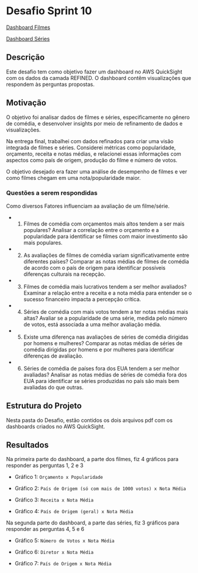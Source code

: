# Desafio Sprint 10

[Dashboard Filmes](./Folha_1_2024-11-24T20_22_15.pdf)

[Dashboard Séries](./Folha_2_2024-11-24T20_22_59.pdf)

## Descrição

Este desafio tem como objetivo fazer um dashboard no AWS QuickSight com os dados da camada REFINED. O dashboard contêm visualizações que respondem às perguntas propostas.

## Motivação

O objetivo foi analisar dados de filmes e séries, especificamente no gênero de comédia, e desenvolver insights por meio de refinamento de dados e visualizações.

Na entrega final, trabalhei com dados refinados para criar uma visão integrada de filmes e séries. Considerei métricas como popularidade, orçamento, receita e notas médias, e relacionei essas informações com aspectos como país de origem, produção do filme e número de votos.

O objetivo desejado era fazer uma análise de desempenho de filmes e ver como filmes chegam em uma nota/popularidade maior.

### Questões a serem respondidas

Como diversos Fatores influenciam aa avaliação de um filme/série.

- 1. Filmes de comédia com orçamentos mais altos tendem a ser mais populares?
     Analisar a correlação entre o orçamento e a popularidade para identificar se filmes com maior investimento são mais populares.
- 2. As avaliações de filmes de comédia variam significativamente entre diferentes países?
     Comparar as notas médias de filmes de comédia de acordo com o país de origem para identificar possíveis diferenças culturais na recepção.
- 3. Filmes de comédia mais lucrativos tendem a ser melhor avaliados?
     Examinar a relação entre a receita e a nota média para entender se o sucesso financeiro impacta a percepção crítica.
- 4. Séries de comédia com mais votos tendem a ter notas médias mais altas?
     Avaliar se a popularidade de uma série, medida pelo número de votos, está associada a uma melhor avaliação média.
- 5. Existe uma diferença nas avaliações de séries de comédia dirigidas por homens e mulheres?
     Comparar as notas médias de séries de comédia dirigidas por homens e por mulheres para identificar diferenças de avaliação.
- 6. Séries de comédia de países fora dos EUA tendem a ser melhor avaliadas?
     Analisar as notas médias de séries de comédia fora dos EUA para identificar se séries produzidas no país são mais bem avaliadas do que outras.

## Estrutura do Projeto

Nesta pasta do Desafio, estão contidos os dois arquivos pdf com os dashboards criados no AWS QuickSight.

## Resultados

Na primeira parte do dashboard, a parte dos filmes, fiz 4 gráficos para responder as perguntas 1, 2 e 3

- Gráfico 1: `Orçamento x Popularidade`

- Gráfico 2: `País de Origem (só com mais de 1000 votos) x Nota Média`

- Gráfico 3: `Receita x Nota Média`

- Gráfico 4: `País de Origem (geral) x Nota Média`

Na segunda parte do dashboard, a parte das séries, fiz 3 gráficos para responder as perguntas 4, 5 e 6

- Gráfico 5: `Número de Votos x Nota Média`

- Gráfico 6: `Diretor x Nota Média`

- Gráfico 7: `País de Origem x Nota Média`
